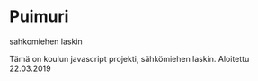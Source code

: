 # Puimuri
sahkomiehen laskin

Tämä on koulun javascript projekti, sähkömiehen laskin. 
Aloitettu 22.03.2019
